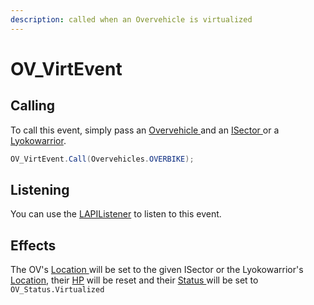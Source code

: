 ```yaml
---
description: called when an Overvehicle is virtualized
---
```


# OV\_VirtEvent

## Calling

To call this event, simply pass an [Overvehicle ](../../virtualentities/overvehicle/overvehicle.md)and an [ISector ](../../virtualstructures/interfaces/isector.md)or a [Lyokowarrior](../../virtualentities/lyokowarrior/lyokowarrior.md).

```csharp
OV_VirtEvent.Call(Overvehicles.OVERBIKE);
```

## Listening

You can use the [LAPIListener](../lapilistener.md) to listen to this event.

## Effects

The OV's [Location ](../../virtualentities/overvehicle/overvehicle.md#location)will be set to the given ISector or the Lyokowarrior's [Location](../../virtualentities/lyokowarrior/lyokowarrior.md#location), their [HP](../../virtualentities/overvehicle/overvehicle.md#hp) will be reset and their [Status ](../../virtualentities/overvehicle/ov_status.md)will be set to `OV_Status.Virtualized`

